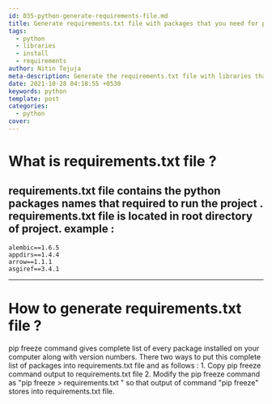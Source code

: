 ```yaml
---
id: 035-python-generate-requirements-file.md
title: Generate requirements.txt file with packages that you need for project.
tags:
  - python
  - libraries
  - install
  - requirements
author: Nitin Tejuja
meta-description: Generate the requirements.txt file with libraries that you need to run the project.
date: 2021-10-28 04:18:55 +0530
keywords: python
template: post
categories:
  - python
cover:
---
```


# What is requirements.txt file ?
requirements.txt file contains the python packages names that required to run the project . requirements.txt file is located in root directory of project.
example  :
---
    alembic==1.6.5
    appdirs==1.4.4
    arrow==1.1.1
    asgiref==3.4.1
---
# How to generate requirements.txt file ?
pip freeze command gives complete list of every package installed on your computer along with version numbers.
There two ways to put this complete list of packages into requirements.txt file and as follows :
    1. Copy pip freeze command output to requirements.txt file
    2. Modify the pip freeze command as "pip freeze > requirements.txt " so that output of command "pip freeze" stores into requirements.txt file.

